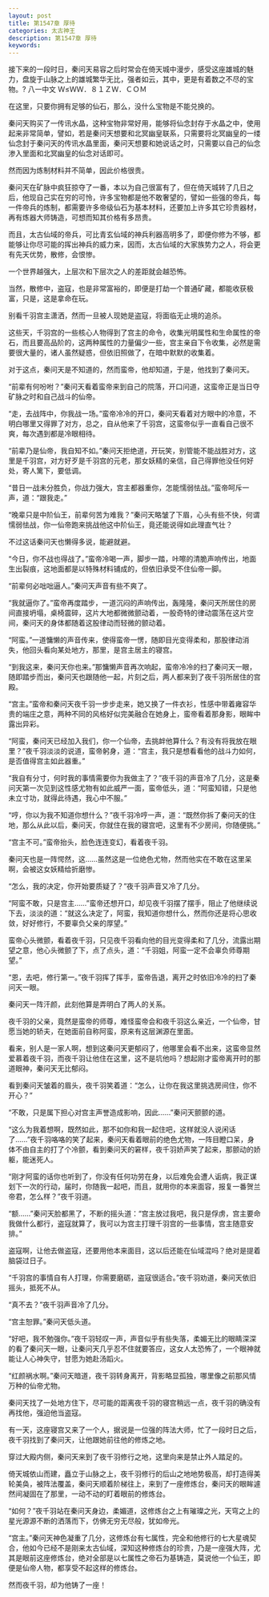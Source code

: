 ```yaml
---
layout: post
title: 第1547章 厚待
categories: 太古神王
description: 第1547章 厚待
keywords:
---
```


接下来的一段时日，秦问天易容之后时常会在倚天城中漫步，感受这座雄城的魅力，盘旋于山脉之上的雄城繁华无比，强者如云，其中，更是有着数之不尽的宝物。?  八一中文 Ｗ≤ＷＷ．８１ＺＷ．ＣＯＭ

在这里，只要你拥有足够的仙石，那么，没什么宝物是不能兑换的。

秦问天购买了一传讯水晶，这种宝物非常好用，能够将仙念封存于水晶之中，使用起来非常简单，譬如，若是秦问天想要和北冥幽皇联系，只需要将北冥幽皇的一缕仙念封于秦问天的传讯水晶里面，秦问天想要和她说话之时，只需要以自己的仙念渗入里面和北冥幽皇的仙念对话即可。

然而因为炼制材料并不简单，因此价格很贵。

秦问天在矿脉中疯狂掠夺了一番，本以为自己很富有了，但在倚天城转了几日之后，他现自己实在穷的可怜，许多宝物都是他不敢奢望的，譬如一些强的帝兵，每一件帝兵的炼制，都需要许多帝级仙石为基本材料，还要加上许多其它珍贵器材，再有炼器大师铸造，可想而知其价格有多昂贵。

而且，太古仙域的帝兵，可比青玄仙域的神兵利器高明多了，即便你修为不够，都能够让你尽可能的挥出神兵的威力来，因而，太古仙域的大家族势力之人，将会更有先天优势，散修，会恨惨。

一个世界越强大，上层次和下层次之人的差距就会越恐怖。

当然，散修中，盗寇，也是非常富裕的，即便是打劫一个普通矿藏，都能收获极富，只是，这是拿命在玩。

别看千羽宫主潇洒，然而一旦被人现她是盗寇，将面临无止境的追杀。

这些天，千羽宫的一些核心人物得到了宫主的命令，收集光明属性和生命属性的帝石，而且要高品阶的，这两种属性的力量偏少一些，宫主亲自下令收集，必然是需要很大量的，诸人虽然疑惑，但依旧照做了，在暗中默默的收集着。

对于这点，秦问天是不知道的，然而蛮帝，他却知道，于是，他找到了秦问天。

“前辈有何吩咐？”秦问天看着蛮帝来到自己的院落，开口问道，这蛮帝正是当日夺矿脉之时和自己战斗的仙帝。

“走，去战阵中，你我战一场。”蛮帝冷冷的开口，秦问天看着对方眼中的冷意，不明白哪里又得罪了对方，总之，自从他来了千羽宫，这蛮帝似乎一直看自己很不爽，每次遇到都是冷眼相待。

“前辈乃是仙帝，我自知不如。”秦问天拒绝道，开玩笑，别管能不能战胜对方，这里是千羽宫，对方好歹是千羽宫的元老，那女妖精的亲信，自己得罪他没任何好处，寄人篱下，要低调。

“昔日一战未分胜负，你战力强大，宫主都器重你，怎能懦弱怯战。”蛮帝呵斥一声，道：“跟我走。”

“晚辈只是中阶仙王，前辈何苦为难我？”秦问天略皱了下眉，心头有些不快，何谓懦弱怯战，你一仙帝跑来挑战他这中阶仙王，竟还能说得如此理直气壮？

不过这话秦问天也懒得多说，能避就避。

“今日，你不战也得战了。”蛮帝冷喝一声，脚步一踏，咔嚓的清脆声响传出，地面生出裂痕，这地面都是以特殊材料铺成的，但依旧承受不住仙帝一脚。

“前辈何必咄咄逼人。”秦问天声音有些不爽了。

“我就逼你了。”蛮帝再度踏步，一道沉闷的声响传出，轰隆隆，秦问天所居住的房间直接坍塌，桌椅震碎，这片大地都微微颤动着，一股奇特的律动震荡在这片空间，秦问天的身体都随着这股律动而轻微的颤动着。

“阿蛮。”一道慵懒的声音传来，使得蛮帝一愣，随即目光变得柔和，那股律动消失，他回头看向某处地方，那里，是宫主居主的寝宫。

“到我这来，秦问天你也来。”那慵懒声音再次响起，蛮帝冷冷的扫了秦问天一眼，随即踏步而出，秦问天也跟随他一起，片刻之后，两人都来到了夜千羽所居住的宫殿。

“宫主。”蛮帝和秦问天夜千羽一步步走来，她又换了一件衣衫，性感中带着雍容华贵的端庄之意，两种不同的风格好似完美融合在她身上，蛮帝看着那身影，眼眸中露出异彩。

“阿蛮，秦问天已经加入我们，你一个仙帝，去挑衅他算什么？有没有将我放在眼里？”夜千羽淡淡的说道，蛮帝躬身，道：“宫主，我只是想看看他的战斗力如何，是否值得宫主如此器重。”

“我自有分寸，何时我的事情需要你为我做主了？”夜千羽的声音冷了几分，这是秦问天第一次见到这性感尤物有如此威严一面，蛮帝低头，道：“阿蛮知错，只是他未立寸功，就得此待遇，我心中不服。”

“哼，你以为我不知道你想什么？”夜千羽冷哼一声，道：“既然你拆了秦问天的住地，那么从此以后，秦问天，你就住在我的寝宫吧，这里有不少房间，你随便挑。”

“宫主不可。”蛮帝抬头，脸色连连变幻，看着夜千羽。

秦问天也是一阵愕然，这……虽然这是一位绝色尤物，然而他实在不敢在这里呆啊，会被这女妖精给折磨惨。

“怎么，我的决定，你开始要质疑了？”夜千羽声音又冷了几分。

“阿蛮不敢，只是宫主……”蛮帝还想开口，却见夜千羽摆了摆手，阻止了他继续说下去，淡淡的道：“就这么决定了，阿蛮，我知道你想什么，然而你还是将心思收敛，好好修行，不要辜负父亲的厚望。”

蛮帝心头微颤，看着夜千羽，只见夜千羽看向他的目光变得柔和了几分，流露出期望之意，他心头微颤了下，点了点头，道：“千羽姐，阿蛮一定不会辜负师尊期望。”

“恩，去吧，修行第一。”夜千羽挥了挥手，蛮帝告退，离开之时依旧冷冷的扫了秦问天一眼。

秦问天一阵汗颜，此刻他算是弄明白了两人的关系。

夜千羽的父亲，竟然是蛮帝的师尊，难怪蛮帝会和夜千羽这么亲近，一个仙帝，甘愿当她的轿夫，在她面前自称阿蛮，原来有这层渊源在里面。

看来，别人是一家人啊，想到这秦问天更郁闷了，他哪里会看不出来，这蛮帝显然爱慕着夜千羽，而夜千羽让他住在这里，这不是坑他吗？想起刚才蛮帝离开时的那道眼神，秦问天无比郁闷。

看到秦问天皱着的眉头，夜千羽笑着道：“怎么，让你在我这里挑选房间住，你不开心？”

“不敢，只是属下担心对宫主声誉造成影响，因此……”秦问天颤颤的道。

“这么为我着想啊，既然如此，那不如你和我一起住吧，这样就没人说闲话了……”夜千羽咯咯的笑了起来，秦问天看着眼前的绝色尤物，一阵目瞪口呆，身体不由自主的打了个冷颤，看到秦问天的窘样，夜千羽娇声笑了起来，那颤动的娇躯，能迷死人。

“刚才阿蛮的话你也听到了，你没有任何功劳在身，以后难免会遭人诟病，我正谋划下一次的行动，届时，你随我一起吧，而且，就用你的本来面容，报复一番贺兰帝君，怎么样？”夜千羽道。

“额……”秦问天脸都黑了，不断的摇头道：“宫主放过我吧，我只是俘虏，宫主要命我做什么都行，盗寇就算了，我可以为宫主打理千羽宫的一些事情，宫主随意安排。”

盗寇啊，让他去做盗寇，还要用他本来面目，这以后还能在仙域混吗？绝对是提着脑袋过日子。

“千羽宫的事情自有人打理，你需要磨砺，盗寇很适合。”夜千羽劝道，秦问天依旧摇头，抵死不从。

“真不去？”夜千羽声音冷了几分。

“宫主恕罪。”秦问天低头道。

“好吧，我不勉强你。”夜千羽轻叹一声，声音似乎有些失落，柔媚无比的眼睛深深的看了秦问天一眼，让秦问天几乎忍不住就要答应，这女人太恐怖了，一个眼神就能让人心神失守，甘愿为她赴汤蹈火。

“红颜祸水啊。”秦问天暗道，夜千羽转身离开，背影略显孤独，哪里像之前那风情万种的仙帝尤物。

秦问天找了一处地方住下，尽可能的距离夜千羽的寝宫稍远一点，夜千羽的确没有再找他，强迫他当盗寇。

有一天，这座寝宫又来了一个人，据说是一位强的阵法大师，忙了一段时日之后，夜千羽找到了秦问天，让他跟她前往他的修炼之地。

穿过大殿内侧，秦问天来到了夜千羽修行之地，这里向来是禁止外人踏足的。

倚天城依山而建，矗立于山脉之上，夜千羽修行的后山之地地势极高，却打造得美轮美奂，被阵法覆盖，秦问天顺着阶梯往上，来到了一座修炼台，秦问天的眼眸遽然间凝固在了那里，一动不动的盯着眼前的修炼台。

“如何？”夜千羽站在秦问天身边，柔媚道，这修炼台之上有璀璨之光，天穹之上的星光源源不断的洒落而下，仿佛无穷无尽般，犹如帝光。

“宫主。”秦问天神色凝重了几分，这修炼台有七属性，完全和他修行的七大星魂契合，他如今已经不是刚来太古仙域，深知这种修炼台的珍贵，乃是一座强大阵，尤其是眼前这座修炼台，绝对全部是以七属性之帝石为基铸造，莫说他一个仙王，即便是仙帝人物，都享受不起这样的修炼台。

然而夜千羽，却为他铸了一座！
